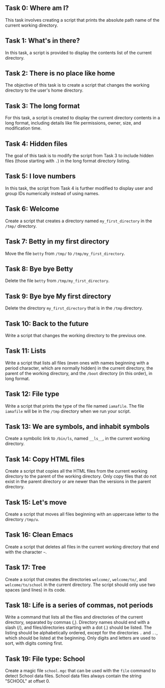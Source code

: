 ## Task 0: Where am I?
This task involves creating a script that prints the absolute path name of the current working directory.

## Task 1: What's in there?
In this task, a script is provided to display the contents list of the current directory.

## Task 2: There is no place like home
The objective of this task is to create a script that changes the working directory to the user's home directory.

## Task 3: The long format
For this task, a script is created to display the current directory contents in a long format, including details like file permissions, owner, size, and modification time.

## Task 4: Hidden files
The goal of this task is to modify the script from Task 3 to include hidden files (those starting with `.`) in the long format directory listing.

## Task 5: I love numbers
In this task, the script from Task 4 is further modified to display user and group IDs numerically instead of using names.

## Task 6: Welcome
Create a script that creates a directory named `my_first_directory` in the `/tmp/` directory.

## Task 7: Betty in my first directory
Move the file `betty` from `/tmp/` to `/tmp/my_first_directory`.

## Task 8: Bye bye Betty
Delete the file `betty` from `/tmp/my_first_directory`.

## Task 9: Bye bye My first directory
Delete the directory `my_first_directory` that is in the `/tmp` directory.

## Task 10: Back to the future
Write a script that changes the working directory to the previous one.

## Task 11: Lists
Write a script that lists all files (even ones with names beginning with a period character, which are normally hidden) in the current directory, the parent of the working directory, and the `/boot` directory (in this order), in long format.

## Task 12: File type
Write a script that prints the type of the file named `iamafile`. The file `iamafile` will be in the `/tmp` directory when we run your script.

## Task 13: We are symbols, and inhabit symbols
Create a symbolic link to `/bin/ls`, named `__ls__`, in the current working directory.

## Task 14: Copy HTML files
Create a script that copies all the HTML files from the current working directory to the parent of the working directory. Only copy files that do not exist in the parent directory or are newer than the versions in the parent directory.

## Task 15: Let's move
Create a script that moves all files beginning with an uppercase letter to the directory `/tmp/u`.

## Task 16: Clean Emacs
Create a script that deletes all files in the current working directory that end with the character `~`.

## Task 17: Tree
Create a script that creates the directories `welcome/`, `welcome/to/`, and `welcome/to/school` in the current directory. The script should only use two spaces (and lines) in its code.

## Task 18: Life is a series of commas, not periods
Write a command that lists all the files and directories of the current directory, separated by commas (,). Directory names should end with a slash (/), and files/directories starting with a dot (.) should be listed. The listing should be alphabetically ordered, except for the directories `.` and `..`, which should be listed at the beginning. Only digits and letters are used to sort, with digits coming first.

## Task 19: File type: School
Create a magic file `school.mgc` that can be used with the `file` command to detect School data files. School data files always contain the string "SCHOOL" at offset 0.
